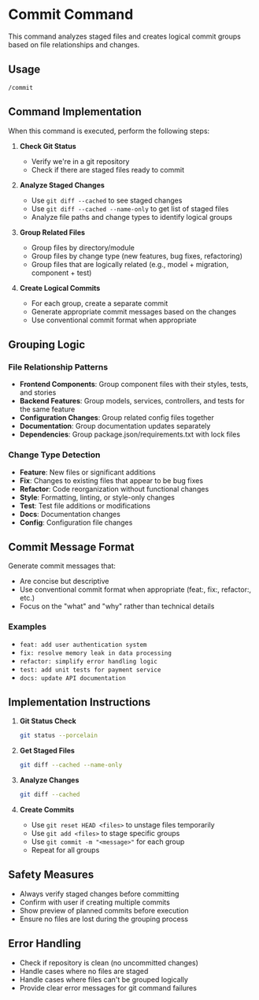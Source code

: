 # Commit Command

This command analyzes staged files and creates logical commit groups based on file relationships and changes.

## Usage

```
/commit
```

## Command Implementation

When this command is executed, perform the following steps:

1. **Check Git Status**
   - Verify we're in a git repository
   - Check if there are staged files ready to commit

2. **Analyze Staged Changes**
   - Use `git diff --cached` to see staged changes
   - Use `git diff --cached --name-only` to get list of staged files
   - Analyze file paths and change types to identify logical groups

3. **Group Related Files**
   - Group files by directory/module
   - Group files by change type (new features, bug fixes, refactoring)
   - Group files that are logically related (e.g., model + migration, component + test)

4. **Create Logical Commits**
   - For each group, create a separate commit
   - Generate appropriate commit messages based on the changes
   - Use conventional commit format when appropriate

## Grouping Logic

### File Relationship Patterns
- **Frontend Components**: Group component files with their styles, tests, and stories
- **Backend Features**: Group models, services, controllers, and tests for the same feature
- **Configuration Changes**: Group related config files together
- **Documentation**: Group documentation updates separately
- **Dependencies**: Group package.json/requirements.txt with lock files

### Change Type Detection
- **Feature**: New files or significant additions
- **Fix**: Changes to existing files that appear to be bug fixes
- **Refactor**: Code reorganization without functional changes
- **Style**: Formatting, linting, or style-only changes
- **Test**: Test file additions or modifications
- **Docs**: Documentation changes
- **Config**: Configuration file changes

## Commit Message Format

Generate commit messages that:
- Are concise but descriptive
- Use conventional commit format when appropriate (feat:, fix:, refactor:, etc.)
- Focus on the "what" and "why" rather than technical details

### Examples
- `feat: add user authentication system`
- `fix: resolve memory leak in data processing`
- `refactor: simplify error handling logic`
- `test: add unit tests for payment service`
- `docs: update API documentation`

## Implementation Instructions

1. **Git Status Check**
   ```bash
   git status --porcelain
   ```

2. **Get Staged Files**
   ```bash
   git diff --cached --name-only
   ```

3. **Analyze Changes**
   ```bash
   git diff --cached
   ```

4. **Create Commits**
   - Use `git reset HEAD <files>` to unstage files temporarily
   - Use `git add <files>` to stage specific groups
   - Use `git commit -m "<message>"` for each group
   - Repeat for all groups

## Safety Measures

- Always verify staged changes before committing
- Confirm with user if creating multiple commits
- Show preview of planned commits before execution
- Ensure no files are lost during the grouping process

## Error Handling

- Check if repository is clean (no uncommitted changes)
- Handle cases where no files are staged
- Handle cases where files can't be grouped logically
- Provide clear error messages for git command failures